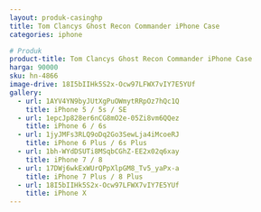 ```yaml
---
layout: produk-casinghp
title: Tom Clancys Ghost Recon Commander iPhone Case
categories: iphone

# Produk
product-title: Tom Clancys Ghost Recon Commander iPhone Case
harga: 90000
sku: hn-4866
image-drive: 18I5bIIHk5S2x-Ocw97LFWX7vIY7E5YUf
gallery:
  - url: 1AYV4YN9byJUtXgPuOWmytRRpOz7hQc1Q
    title: iPhone 5 / 5s / SE
  - url: 1epcJp828er6nCG8mO2e-05Zi8vm6QQez
    title: iPhone 6 / 6s
  - url: 1jyJMFs3RLQ9oDq2Go3SewLja4iMcoeRJ
    title: iPhone 6 Plus / 6s Plus
  - url: 1bh-WYdDSUTi8MSqbCGhZ-EE2x02q6xay
    title: iPhone 7 / 8
  - url: 17DWj6wkExWUrQPpXlpGM8_Tv5_yaPx-a
    title: iPhone 7 Plus / 8 Plus
  - url: 18I5bIIHk5S2x-Ocw97LFWX7vIY7E5YUf
    title: iPhone X
---
```

